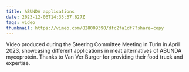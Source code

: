 ```yaml
---
title: ABUNDA applications
date: 2023-12-06T14:35:37.627Z
tags: video
thumbnail: https://vimeo.com/828009390/dfc2fa1df7?share=copy
---
```

Video produced during the Steering Committee Meeting in Turin in April 2023, showcasing different applications in meat alternatives of ABUNDA mycoprotein. Thanks to Van Ver Burger for providing their food truck and expertise.